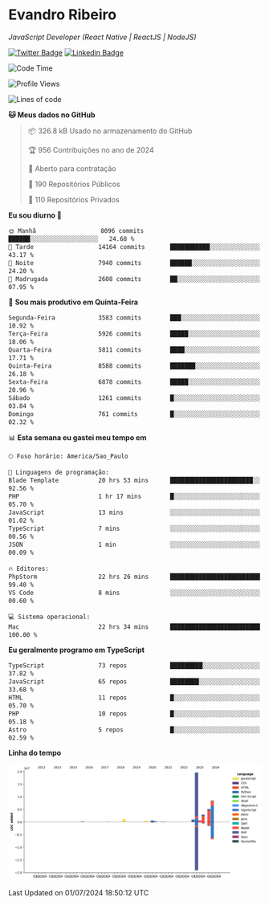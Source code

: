 # Evandro **Ribeiro**

*JavaScript Developer (React Native | ReactJS | NodeJS)*

[![Twitter Badge](https://img.shields.io/badge/-@ribeiroevandro-201B2D?style=flat-square&labelColor=201B2D&logo=twitter&logoColor=white&link=https://twitter.com/ribeiroevandro)](https://twitter.com/ribeiroevandro) 
[![Linkedin Badge](https://img.shields.io/badge/-Evandro%20Ribeiro-201B2D?style=flat-square&logo=Linkedin&logoColor=white&link=https://www.linkedin.com/in/ribeiroevandro)](https://www.linkedin.com/in/ribeiroevandro) 


<!--START_SECTION:waka-->
![Code Time](http://img.shields.io/badge/Code%20Time-3%2C976%20hrs%2048%20mins-blue)

![Profile Views](http://img.shields.io/badge/Visualizac%C3%B5es%20do%20perfil-0-blue)

![Lines of code](https://img.shields.io/badge/Desde%20o%20Hello%20World%20eu%20escrevi-40.8%20million%20linhas%20de%20c%C3%B3digo-blue)

**🐱 Meus dados no GitHub** 

> 📦 326.8 kB Usado no armazenamento do GitHub 
 > 
> 🏆 956 Contribuições no ano de 2024
 > 
> 💼 Aberto para contratação
 > 
> 📜 190 Repositórios Públicos 
 > 
> 🔑 110 Repositórios Privados 
 > 
**Eu sou diurno 🐤** 

```text
🌞 Manhã                  8096 commits        ██████░░░░░░░░░░░░░░░░░░░   24.68 % 
🌆 Tarde                  14164 commits       ███████████░░░░░░░░░░░░░░   43.17 % 
🌃 Noite                  7940 commits        ██████░░░░░░░░░░░░░░░░░░░   24.20 % 
🌙 Madrugada              2608 commits        ██░░░░░░░░░░░░░░░░░░░░░░░   07.95 % 
```
📅 **Sou mais produtivo em Quinta-Feira** 

```text
Segunda-Feira            3583 commits        ███░░░░░░░░░░░░░░░░░░░░░░   10.92 % 
Terça-Feira              5926 commits        █████░░░░░░░░░░░░░░░░░░░░   18.06 % 
Quarta-Feira             5811 commits        ████░░░░░░░░░░░░░░░░░░░░░   17.71 % 
Quinta-Feira             8588 commits        ███████░░░░░░░░░░░░░░░░░░   26.18 % 
Sexta-Feira              6878 commits        █████░░░░░░░░░░░░░░░░░░░░   20.96 % 
Sábado                   1261 commits        █░░░░░░░░░░░░░░░░░░░░░░░░   03.84 % 
Domingo                  761 commits         █░░░░░░░░░░░░░░░░░░░░░░░░   02.32 % 
```


📊 **Esta semana eu gastei meu tempo em** 

```text
🕑︎ Fuso horário: America/Sao_Paulo

💬 Linguagens de programação: 
Blade Template           20 hrs 53 mins      ███████████████████████░░   92.56 % 
PHP                      1 hr 17 mins        █░░░░░░░░░░░░░░░░░░░░░░░░   05.70 % 
JavaScript               13 mins             ░░░░░░░░░░░░░░░░░░░░░░░░░   01.02 % 
TypeScript               7 mins              ░░░░░░░░░░░░░░░░░░░░░░░░░   00.56 % 
JSON                     1 min               ░░░░░░░░░░░░░░░░░░░░░░░░░   00.09 % 

🔥 Editores: 
PhpStorm                 22 hrs 26 mins      █████████████████████████   99.40 % 
VS Code                  8 mins              ░░░░░░░░░░░░░░░░░░░░░░░░░   00.60 % 

💻 Sistema operacional: 
Mac                      22 hrs 34 mins      █████████████████████████   100.00 % 
```

**Eu geralmente programo em TypeScript** 

```text
TypeScript               73 repos            █████████░░░░░░░░░░░░░░░░   37.82 % 
JavaScript               65 repos            ████████░░░░░░░░░░░░░░░░░   33.68 % 
HTML                     11 repos            █░░░░░░░░░░░░░░░░░░░░░░░░   05.70 % 
PHP                      10 repos            █░░░░░░░░░░░░░░░░░░░░░░░░   05.18 % 
Astro                    5 repos             █░░░░░░░░░░░░░░░░░░░░░░░░   02.59 % 
```



**Linha do tempo**

![Lines of Code chart](https://raw.githubusercontent.com/ribeiroevandro/ribeiroevandro/main/assets/bar_graph.png)


 Last Updated on 01/07/2024 18:50:12 UTC
<!--END_SECTION:waka-->
